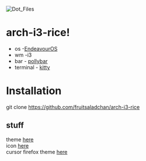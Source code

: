 ![Dot_Files](https://github.com/fruitsaladchan/arch-i3-rice/assets/124645742/e076bc07-0dae-42a0-8461-c2fec75f3291)



# arch-i3-rice!

- os -[EndeavourOS](https://endeavouros.com/) <br />
- wm -i3
- bar - [pollybar](https://github.com/polybar/polybar) <br />
- terminal - [kitty](https://github.com/kovidgoyal/kitty) <br />



# Installation
git clone https://github.com/fruitsaladchan/arch-i3-rice

## stuff

theme [here](https://github.com/KNY360/kgruvbox/blob/main/(GTKtheme)Gruvbox-Dark-B.tar.gz) <br />
icon [here](https://github.com/SylEleuth/gruvbox-plus-icon-pack) <br />
cursor
firefox theme [here](https://addons.mozilla.org/en-US/firefox/addon/gruvboxgruvboxgruvboxgruvboxgr/) <br />

